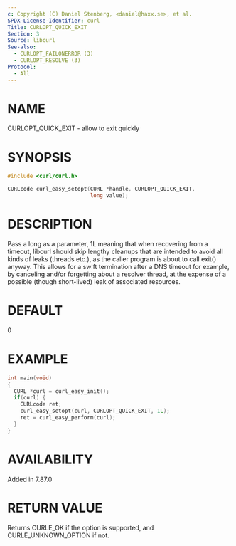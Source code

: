 ```yaml
---
c: Copyright (C) Daniel Stenberg, <daniel@haxx.se>, et al.
SPDX-License-Identifier: curl
Title: CURLOPT_QUICK_EXIT
Section: 3
Source: libcurl
See-also:
  - CURLOPT_FAILONERROR (3)
  - CURLOPT_RESOLVE (3)
Protocol:
  - All
---
```


# NAME

CURLOPT_QUICK_EXIT - allow to exit quickly

# SYNOPSIS

~~~c
#include <curl/curl.h>

CURLcode curl_easy_setopt(CURL *handle, CURLOPT_QUICK_EXIT,
                          long value);
~~~

# DESCRIPTION

Pass a long as a parameter, 1L meaning that when recovering from a timeout,
libcurl should skip lengthy cleanups that are intended to avoid all kinds of
leaks (threads etc.), as the caller program is about to call exit() anyway.
This allows for a swift termination after a DNS timeout for example, by
canceling and/or forgetting about a resolver thread, at the expense of a
possible (though short-lived) leak of associated resources.

# DEFAULT

0

# EXAMPLE

~~~c
int main(void)
{
  CURL *curl = curl_easy_init();
  if(curl) {
    CURLcode ret;
    curl_easy_setopt(curl, CURLOPT_QUICK_EXIT, 1L);
    ret = curl_easy_perform(curl);
  }
}
~~~

# AVAILABILITY

Added in 7.87.0

# RETURN VALUE

Returns CURLE_OK if the option is supported, and CURLE_UNKNOWN_OPTION if not.
